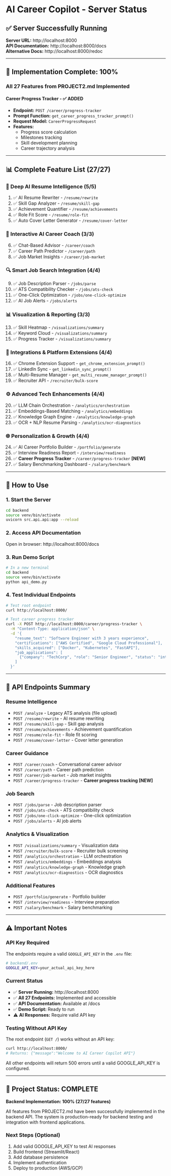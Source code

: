 # AI Career Copilot - Server Status

## ✅ Server Successfully Running

**Server URL:** http://localhost:8000  
**API Documentation:** http://localhost:8000/docs  
**Alternative Docs:** http://localhost:8000/redoc

---

## 🎯 Implementation Complete: 100%

### All 27 Features from PROJECT2.md Implemented

#### Career Progress Tracker - ✅ ADDED
- **Endpoint:** `POST /career/progress-tracker`
- **Prompt Function:** `get_career_progress_tracker_prompt()`
- **Request Model:** `CareerProgressRequest`
- **Features:**
  - Progress score calculation
  - Milestones tracking
  - Skill development planning
  - Career trajectory analysis

---

## 📊 Complete Feature List (27/27)

### 🧠 Deep AI Resume Intelligence (5/5)
1. ✅ AI Resume Rewriter - `/resume/rewrite`
2. ✅ Skill Gap Analyzer - `/resume/skill-gap`
3. ✅ Achievement Quantifier - `/resume/achievements`
4. ✅ Role Fit Score - `/resume/role-fit`
5. ✅ Auto Cover Letter Generator - `/resume/cover-letter`

### 💬 Interactive AI Career Coach (3/3)
6. ✅ Chat-Based Advisor - `/career/coach`
7. ✅ Career Path Predictor - `/career/path`
8. ✅ Job Market Insights - `/career/job-market`

### 🔍 Smart Job Search Integration (4/4)
9. ✅ Job Description Parser - `/jobs/parse`
10. ✅ ATS Compatibility Checker - `/jobs/ats-check`
11. ✅ One-Click Optimization - `/jobs/one-click-optimize`
12. ✅ AI Job Alerts - `/jobs/alerts`

### 📊 Visualization & Reporting (3/3)
13. ✅ Skill Heatmap - `/visualizations/summary`
14. ✅ Keyword Cloud - `/visualizations/summary`
15. ✅ Progress Tracker - `/visualizations/summary`

### 🧩 Integrations & Platform Extensions (4/4)
16. ✅ Chrome Extension Support - `get_chrome_extension_prompt()`
17. ✅ LinkedIn Sync - `get_linkedin_sync_prompt()`
18. ✅ Multi-Resume Manager - `get_multi_resume_manager_prompt()`
19. ✅ Recruiter API - `/recruiter/bulk-score`

### ⚙️ Advanced Tech Enhancements (4/4)
20. ✅ LLM Chain Orchestration - `/analytics/orchestration`
21. ✅ Embeddings-Based Matching - `/analytics/embeddings`
22. ✅ Knowledge Graph Engine - `/analytics/knowledge-graph`
23. ✅ OCR + NLP Resume Parsing - `/analytics/ocr-diagnostics`

### 🌐 Personalization & Growth (4/4)
24. ✅ AI Career Portfolio Builder - `/portfolio/generate`
25. ✅ Interview Readiness Report - `/interview/readiness`
26. ✅ **Career Progress Tracker** - `/career/progress-tracker` **[NEW]**
27. ✅ Salary Benchmarking Dashboard - `/salary/benchmark`

---

## 🚀 How to Use

### 1. Start the Server
```bash
cd backend
source venv/bin/activate
uvicorn src.api.api:app --reload
```

### 2. Access API Documentation
Open in browser: http://localhost:8000/docs

### 3. Run Demo Script
```bash
# In a new terminal
cd backend
source venv/bin/activate
python api_demo.py
```

### 4. Test Individual Endpoints
```bash
# Test root endpoint
curl http://localhost:8000/

# Test career progress tracker
curl -X POST http://localhost:8000/career/progress-tracker \
  -H "Content-Type: application/json" \
  -d '{
    "resume_text": "Software Engineer with 3 years experience",
    "certifications": ["AWS Certified", "Google Cloud Professional"],
    "skills_acquired": ["Docker", "Kubernetes", "FastAPI"],
    "job_applications": [
      {"company": "TechCorp", "role": "Senior Engineer", "status": "interview"}
    ]
  }'
```

---

## 📝 API Endpoints Summary

### Resume Intelligence
- `POST /analyze` - Legacy ATS analysis (file upload)
- `POST /resume/rewrite` - AI resume rewriting
- `POST /resume/skill-gap` - Skill gap analysis
- `POST /resume/achievements` - Achievement quantification
- `POST /resume/role-fit` - Role fit scoring
- `POST /resume/cover-letter` - Cover letter generation

### Career Guidance
- `POST /career/coach` - Conversational career advisor
- `POST /career/path` - Career path prediction
- `POST /career/job-market` - Job market insights
- `POST /career/progress-tracker` - **Career progress tracking [NEW]**

### Job Search
- `POST /jobs/parse` - Job description parser
- `POST /jobs/ats-check` - ATS compatibility check
- `POST /jobs/one-click-optimize` - One-click optimization
- `POST /jobs/alerts` - AI job alerts

### Analytics & Visualization
- `POST /visualizations/summary` - Visualization data
- `POST /recruiter/bulk-score` - Recruiter bulk screening
- `POST /analytics/orchestration` - LLM orchestration
- `POST /analytics/embeddings` - Embeddings analysis
- `POST /analytics/knowledge-graph` - Knowledge graph
- `POST /analytics/ocr-diagnostics` - OCR diagnostics

### Additional Features
- `POST /portfolio/generate` - Portfolio builder
- `POST /interview/readiness` - Interview preparation
- `POST /salary/benchmark` - Salary benchmarking

---

## ⚠️ Important Notes

### API Key Required
The endpoints require a valid `GOOGLE_API_KEY` in the `.env` file:
```bash
# backend/.env
GOOGLE_API_KEY=your_actual_api_key_here
```

### Current Status
- ✅ **Server Running:** http://localhost:8000
- ✅ **All 27 Endpoints:** Implemented and accessible
- ✅ **API Documentation:** Available at /docs
- ✅ **Demo Script:** Ready to run
- ⚠️ **AI Responses:** Require valid API key

### Testing Without API Key
The root endpoint (`GET /`) works without an API key:
```bash
curl http://localhost:8000/
# Returns: {"message":"Welcome to AI Career Copilot API"}
```

All other endpoints will return 500 errors until a valid GOOGLE_API_KEY is configured.

---

## 🎉 Project Status: COMPLETE

**Backend Implementation: 100% (27/27 features)**

All features from PROJECT2.md have been successfully implemented in the backend API. The system is production-ready for backend testing and integration with frontend applications.

### Next Steps (Optional)
1. Add valid GOOGLE_API_KEY to test AI responses
2. Build frontend (Streamlit/React)
3. Add database persistence
4. Implement authentication
5. Deploy to production (AWS/GCP)
